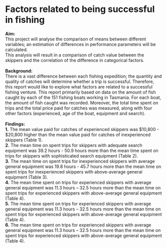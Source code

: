 # Factors related to being successful in fishing
<b>Aim:</b> <br> This project will analyse the comparison of means between different variables; an estimation of differences in performance parameters will be calculated.
<br>This analysis will result in a comparison of catch value between the skippers and the correlation of the difference in categorical factors.
<br><br>
<b>Background:</b> <br> There is a vast difference between each fishing expedition; the quantity and quality of catches will determine whether a trip is successful. Therefore, this report would like to explore what factors are related to a successful fishing venture. This report primarily based on data on the amount of fish caught by each of the 151 fishing boats working in Tasmania. For each boat, the amount of fish caught was recorded. Moreover, the total time spent on trips and the total price paid for catches was measured, along with four other factors (experienced, age of the boat, equipment and search).
<br><br>
<b>Findings:</b> <br> <b>1.</b> The mean value paid for catches of experienced skippers was $10,800 - $20,800 higher than the mean value paid for catches of inexperienced skippers (Table 1). 
<br><b>2.</b> The mean time on spent trips for skippers with adequate search equipment was 39.2 
hours - 50.9 hours more than the mean time spent on trips for skippers with sophisticated 
search equipment (Table 2).
<br><b>3.</b> The mean time on spent trips for inexperienced skippers with average general equipment was 19.8 hours - 45.7 hours more than the mean time on spent trips for inexperienced skippers with above-average general equipment (Table 3).
<br><b>4.</b> The mean time spent on trips for experienced skippers with average general equipment 
was 11.3 hours – 32.5 hours more than the mean time on spent trips for experienced 
skippers with above-average general equipment (Table 4).
<br><b>5.</b> The mean time spent on trips for experienced skippers with average general equipment 
was 11.3 hours – 32.5 hours more than the mean time on spent trips for experienced 
skippers with above-average general equipment (Table 4).
<br><b>6.</b> The mean time spent on trips for experienced skippers with average general equipment 
was 11.3 hours – 32.5 hours more than the mean time on spent trips for experienced 
skippers with above-average general equipment (Table 4).

